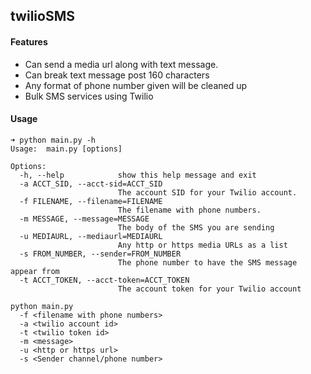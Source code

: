 ## twilioSMS

#### Features

 - Can send a media url along with text message.
 - Can break text message post 160 characters
 - Any format of phone number given will be cleaned up
 - Bulk SMS services using Twilio

#### Usage
```
➜ python main.py -h
Usage: 	main.py [options]

Options:
  -h, --help            show this help message and exit
  -a ACCT_SID, --acct-sid=ACCT_SID
                        The account SID for your Twilio account.
  -f FILENAME, --filename=FILENAME
                        The filename with phone numbers.
  -m MESSAGE, --message=MESSAGE
                        The body of the SMS you are sending
  -u MEDIAURL, --mediaurl=MEDIAURL
                        Any http or https media URLs as a list
  -s FROM_NUMBER, --sender=FROM_NUMBER
                        The phone number to have the SMS message appear from
  -t ACCT_TOKEN, --acct-token=ACCT_TOKEN
                        The account token for your Twilio account
```


```
python main.py
  -f <filename with phone numbers>
  -a <twilio account id>
  -t <twilio token id>
  -m <message>
  -u <http or https url>
  -s <Sender channel/phone number>
```
